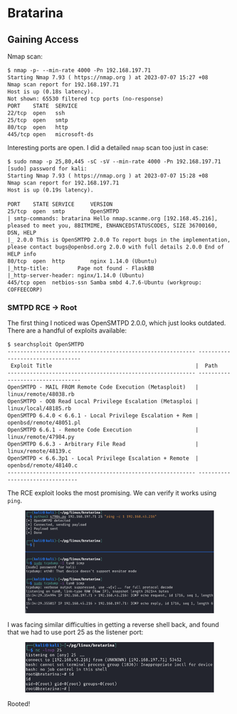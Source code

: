 # Bratarina

## Gaining Access

Nmap scan:

```
$ nmap -p- --min-rate 4000 -Pn 192.168.197.71
Starting Nmap 7.93 ( https://nmap.org ) at 2023-07-07 15:27 +08
Nmap scan report for 192.168.197.71
Host is up (0.18s latency).
Not shown: 65530 filtered tcp ports (no-response)
PORT    STATE  SERVICE
22/tcp  open   ssh
25/tcp  open   smtp
80/tcp  open   http
445/tcp open   microsoft-ds
```

Interesting ports are open. I did a detailed `nmap` scan too just in case:

```
$ sudo nmap -p 25,80,445 -sC -sV --min-rate 4000 -Pn 192.168.197.71
[sudo] password for kali: 
Starting Nmap 7.93 ( https://nmap.org ) at 2023-07-07 15:28 +08
Nmap scan report for 192.168.197.71
Host is up (0.19s latency).

PORT    STATE SERVICE     VERSION
25/tcp  open  smtp        OpenSMTPD
| smtp-commands: bratarina Hello nmap.scanme.org [192.168.45.216], pleased to meet you, 8BITMIME, ENHANCEDSTATUSCODES, SIZE 36700160, DSN, HELP
|_ 2.0.0 This is OpenSMTPD 2.0.0 To report bugs in the implementation, please contact bugs@openbsd.org 2.0.0 with full details 2.0.0 End of HELP info
80/tcp  open  http        nginx 1.14.0 (Ubuntu)
|_http-title:         Page not found - FlaskBB        
|_http-server-header: nginx/1.14.0 (Ubuntu)
445/tcp open  netbios-ssn Samba smbd 4.7.6-Ubuntu (workgroup: COFFEECORP)
```

### SMTPD RCE -> Root

The first thing I noticed was OpenSMTPD 2.0.0, which just looks outdated. There are a handful of exploits available:

```
$ searchsploit OpenSMTPD     
----------------------------------------------------------- ---------------------------------
 Exploit Title                                             |  Path
----------------------------------------------------------- ---------------------------------
OpenSMTPD - MAIL FROM Remote Code Execution (Metasploit)   | linux/remote/48038.rb
OpenSMTPD - OOB Read Local Privilege Escalation (Metasploi | linux/local/48185.rb
OpenSMTPD 6.4.0 < 6.6.1 - Local Privilege Escalation + Rem | openbsd/remote/48051.pl
OpenSMTPD 6.6.1 - Remote Code Execution                    | linux/remote/47984.py
OpenSMTPD 6.6.3 - Arbitrary File Read                      | linux/remote/48139.c
OpenSMTPD < 6.6.3p1 - Local Privilege Escalation + Remote  | openbsd/remote/48140.c
----------------------------------------------------------- --------------------------------
```

The RCE exploit looks the most promising. We can verify it works using `ping`.&#x20;

<figure><img src="../../../.gitbook/assets/image (1061).png" alt=""><figcaption></figcaption></figure>

I was facing similar difficulties in getting a reverse shell back, and found that we had to use port 25 as the listener port:

<figure><img src="../../../.gitbook/assets/image (2103).png" alt=""><figcaption></figcaption></figure>

Rooted!
